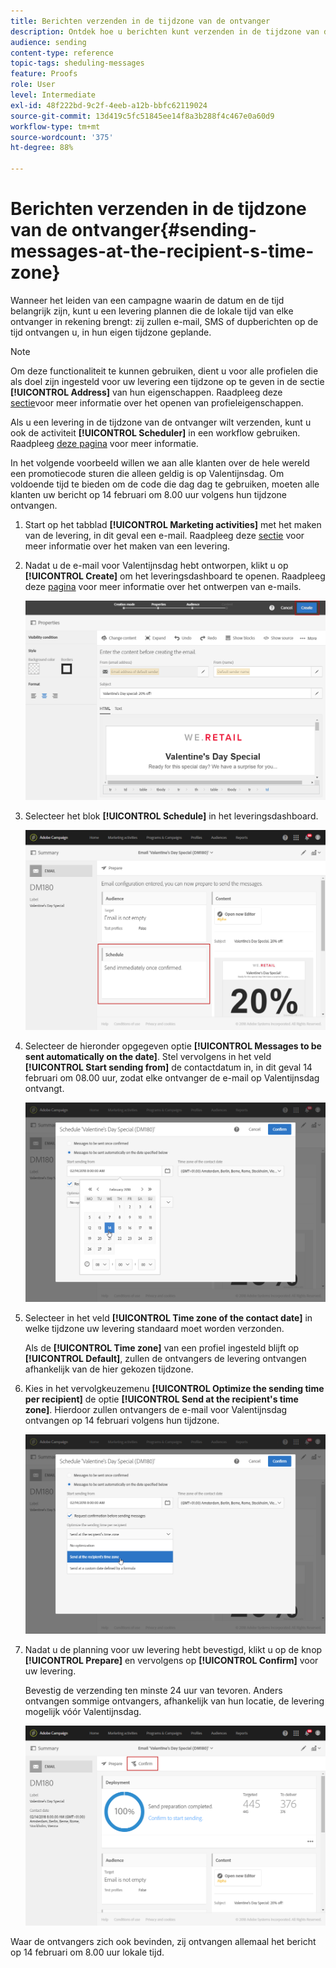 ```yaml
---
title: Berichten verzenden in de tijdzone van de ontvanger
description: Ontdek hoe u berichten kunt verzenden in de tijdzone van de ontvanger.
audience: sending
content-type: reference
topic-tags: sheduling-messages
feature: Proofs
role: User
level: Intermediate
exl-id: 48f222bd-9c2f-4eeb-a12b-bbfc62119024
source-git-commit: 13d419c5fc51845ee14f8a3b288f4c467e0a60d9
workflow-type: tm+mt
source-wordcount: '375'
ht-degree: 88%

---
```


# Berichten verzenden in de tijdzone van de ontvanger{#sending-messages-at-the-recipient-s-time-zone}

Wanneer het leiden van een campagne waarin de datum en de tijd belangrijk zijn, kunt u een levering plannen die de lokale tijd van elke ontvanger in rekening brengt: zij zullen e-mail, SMS of dupberichten op de tijd ontvangen u, in hun eigen tijdzone geplande.

>[!NOTE]
>
>Om deze functionaliteit te kunnen gebruiken, dient u voor alle profielen die als doel zijn ingesteld voor uw levering een tijdzone op te geven in de sectie **[!UICONTROL Address]** van hun eigenschappen. Raadpleeg deze [sectie](../../audiences/using/editing-profiles.md)voor meer informatie over het openen van profieleigenschappen.

Als u een levering in de tijdzone van de ontvanger wilt verzenden, kunt u ook de activiteit **[!UICONTROL Scheduler]** in een workflow gebruiken. Raadpleeg [deze pagina](../../automating/using/scheduler.md) voor meer informatie.

In het volgende voorbeeld willen we aan alle klanten over de hele wereld een promotiecode sturen die alleen geldig is op Valentijnsdag. Om voldoende tijd te bieden om de code die dag dag te gebruiken, moeten alle klanten uw bericht op 14 februari om 8.00 uur volgens hun tijdzone ontvangen.

1. Start op het tabblad **[!UICONTROL Marketing activities]** met het maken van de levering, in dit geval een e-mail. Raadpleeg deze [sectie](../../channels/using/creating-an-email.md) voor meer informatie over het maken van een levering.
1. Nadat u de e-mail voor Valentijnsdag hebt ontworpen, klikt u op **[!UICONTROL Create]** om het leveringsdashboard te openen. Raadpleeg deze [pagina](../../designing/using/personalization.md#example-email-personalization) voor meer informatie over het ontwerpen van e-mails.

   ![](assets/send-time_opt_valentine_1.png)

1. Selecteer het blok **[!UICONTROL Schedule]** in het leveringsdashboard.

   ![](assets/send-time_opt_valentine_2.png)

1. Selecteer de hieronder opgegeven optie **[!UICONTROL Messages to be sent automatically on the date]**. Stel vervolgens in het veld **[!UICONTROL Start sending from]** de contactdatum in, in dit geval 14 februari om 08.00 uur, zodat elke ontvanger de e-mail op Valentijnsdag ontvangt.

   ![](assets/send-time_opt_valentine.png)

1. Selecteer in het veld **[!UICONTROL Time zone of the contact date]** in welke tijdzone uw levering standaard moet worden verzonden.

   Als de **[!UICONTROL Time zone]** van een profiel ingesteld blijft op **[!UICONTROL Default]**, zullen de ontvangers de levering ontvangen afhankelijk van de hier gekozen tijdzone.

1. Kies in het vervolgkeuzemenu **[!UICONTROL Optimize the sending time per recipient]** de optie **[!UICONTROL Send at the recipient's time zone]**. Hierdoor zullen ontvangers de e-mail voor Valentijnsdag ontvangen op 14 februari volgens hun tijdzone.

   ![](assets/send-time_opt_valentine_3.png)

1. Nadat u de planning voor uw levering hebt bevestigd, klikt u op de knop **[!UICONTROL Prepare]** en vervolgens op **[!UICONTROL Confirm]** voor uw levering.

   Bevestig de verzending ten minste 24 uur van tevoren. Anders ontvangen sommige ontvangers, afhankelijk van hun locatie, de levering mogelijk vóór Valentijnsdag.

   ![](assets/send-time_opt_valentine_4.png)

Waar de ontvangers zich ook bevinden, zij ontvangen allemaal het bericht op 14 februari om 8.00 uur lokale tijd.
